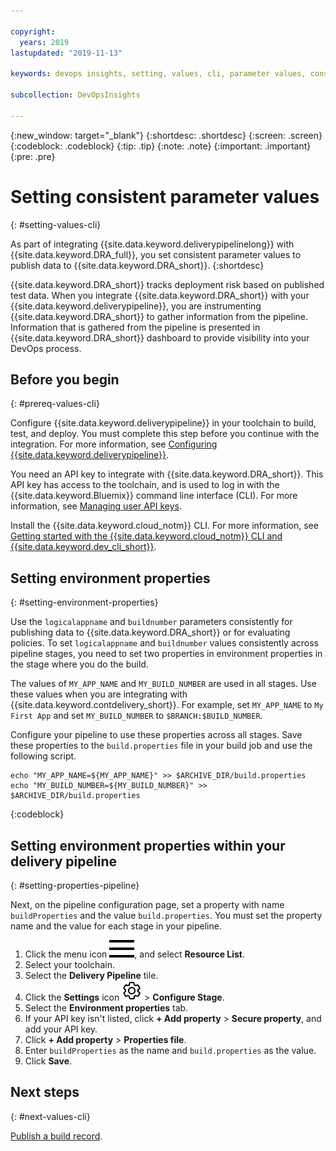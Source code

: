 ```yaml
---

copyright:
  years: 2019
lastupdated: "2019-11-13"

keywords: devops insights, setting, values, cli, parameter values, consistent, test, tests, install, app, dashboard, risk, build.properties

subcollection: DevOpsInsights

---
```


{:new_window: target="_blank"}
{:shortdesc: .shortdesc}
{:screen: .screen}
{:codeblock: .codeblock}
{:tip: .tip}
{:note: .note}
{:important: .important}
{:pre: .pre}

# Setting consistent parameter values
{: #setting-values-cli}

As part of integrating {{site.data.keyword.deliverypipelinelong}} with {{site.data.keyword.DRA_full}}, you set consistent parameter values to publish data to {{site.data.keyword.DRA_short}}.
{:shortdesc}

{{site.data.keyword.DRA_short}} tracks deployment risk based on published test data. When you integrate {{site.data.keyword.DRA_short}} with your {{site.data.keyword.deliverypipeline}}, you are instrumenting {{site.data.keyword.DRA_short}} to gather information from the pipeline. Information that is gathered from the pipeline is presented in {{site.data.keyword.DRA_short}} dashboard to provide visibility into your DevOps process.


## Before you begin
{: #prereq-values-cli}

Configure {{site.data.keyword.deliverypipeline}} in your toolchain to build, test, and deploy. You must complete this step before you continue with the integration. For more information, see [Configuring {{site.data.keyword.deliverypipeline}}](/docs/services/ContinuousDelivery?topic=ContinuousDelivery-integrations#deliverypipeline).

You need an API key to integrate with {{site.data.keyword.DRA_short}}. This API key has access to the toolchain, and is used to log in with the {{site.data.keyword.Bluemix}} command line interface (CLI). For more information, see [Managing user API keys](/docs/services/iam?topic=iam-userapikey#userapikey).

Install the {{site.data.keyword.cloud_notm}} CLI. For more information, see [Getting started with the {{site.data.keyword.cloud_notm}} CLI and {{site.data.keyword.dev_cli_short}}](/docs/cli?topic=cloud-cli-getting-started).


## Setting environment properties
{: #setting-environment-properties}

Use the `logicalappname` and `buildnumber` parameters consistently for publishing data to {{site.data.keyword.DRA_short}} or for evaluating policies. To set `logicalappname` and `buildnumber` values consistently across pipeline stages, you need to set two properties in environment properties in the stage where you do the build.

The values of `MY_APP_NAME` and `MY_BUILD_NUMBER` are used in all stages. Use these values when you are integrating with {{site.data.keyword.contdelivery_short}}. For example, set `MY_APP_NAME` to `My First App` and set `MY_BUILD_NUMBER` to `$BRANCH:$BUILD_NUMBER`.

Configure your pipeline to use these properties across all stages. Save these properties to the `build.properties` file in your build job and use the following script.
  ```
  echo "MY_APP_NAME=${MY_APP_NAME}" >> $ARCHIVE_DIR/build.properties
  echo "MY_BUILD_NUMBER=${MY_BUILD_NUMBER}" >> $ARCHIVE_DIR/build.properties
  ```
  {:codeblock}


## Setting environment properties within your delivery pipeline
{: #setting-properties-pipeline}

Next, on the pipeline configuration page, set a property with name `buildProperties` and the value `build.properties`. You must set the property name and the value for each stage in your pipeline.

1. Click the menu icon ![hamburger icon](images/icon_hamburger.svg), and select **Resource List**.
2. Select your toolchain.
3. Select the **Delivery Pipeline** tile.
4. Click the **Settings** icon ![gear icon](images/settings.svg) > **Configure Stage**.
5. Select the **Environment properties** tab.
6. If your API key isn't listed, click **+ Add property** > **Secure property**, and add your API key.  
6. Click **+ Add property** > **Properties file**.
7. Enter `buildProperties` as the name and `build.properties` as the value.
8. Click **Save**.


## Next steps
{: #next-values-cli}

[Publish a build record](/docs/ContinuousDelivery?topic=ContinuousDelivery-publish-build-cli).